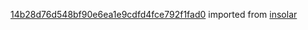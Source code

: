 [14b28d76d548bf90e6ea1e9cdfd4fce792f1fad0](https://github.com/insolar/insolar/commit/14b28d76d548bf90e6ea1e9cdfd4fce792f1fad0) imported from [insolar](https://github.com/insolar/insolar)
